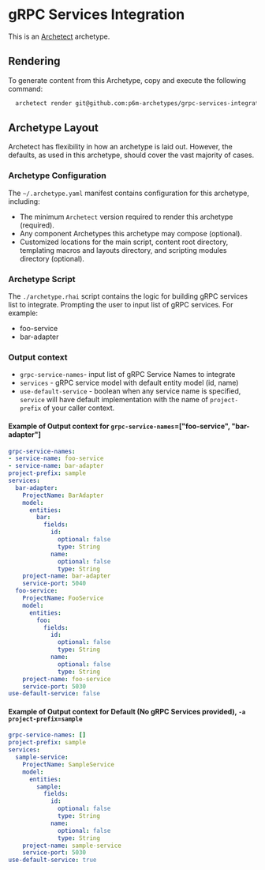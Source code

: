 # gRPC Services Integration

This is an [Archetect](https://archetect.github.io/) archetype.

## Rendering

To generate content from this Archetype, copy and execute the following command:

```sh
  archetect render git@github.com:p6m-archetypes/grpc-services-integration.archetype.git
```

## Archetype Layout

Archetect has flexibility in how an archetype is laid out. However, the defaults,
as used in this archetype, should cover the vast majority of cases.

### Archetype Configuration

The `~/.archetype.yaml` manifest contains configuration for this archetype,
including:

- The minimum `Archetect` version required to render this archetype (required).
- Any component Archetypes this archetype may compose (optional).
- Customized locations for the main script, content root directory, templating
  macros and layouts directory, and scripting modules directory (optional).

### Archetype Script

The `./archetype.rhai` script contains the logic for building gRPC services list to integrate.
Prompting the user to input list of gRPC services.
For example:
- foo-service
- bar-adapter

### Output context
- `grpc-service-names`-  input list of gRPC Service Names to integrate
- `services` - gRPC service model with default entity model (id, name)
- `use-default-service` - boolean when any service name is specified, `service` will have default implementation with the name of `project-prefix` of your caller context.

#### Example of Output context for `grpc-service-names`=["foo-service", "bar-adapter"]
```yaml
grpc-service-names:
- service-name: foo-service
- service-name: bar-adapter
project-prefix: sample
services:
  bar-adapter:
    ProjectName: BarAdapter
    model:
      entities:
        bar:
          fields:
            id:
              optional: false
              type: String
            name:
              optional: false
              type: String
    project-name: bar-adapter
    service-port: 5040
  foo-service:
    ProjectName: FooService
    model:
      entities:
        foo:
          fields:
            id:
              optional: false
              type: String
            name:
              optional: false
              type: String
    project-name: foo-service
    service-port: 5030
use-default-service: false
```

#### Example of Output context for Default (No gRPC Services provided), `-a project-prefix=sample`
```yaml
grpc-service-names: []
project-prefix: sample
services:
  sample-service:
    ProjectName: SampleService
    model:
      entities:
        sample:
          fields:
            id:
              optional: false
              type: String
            name:
              optional: false
              type: String
    project-name: sample-service
    service-port: 5030
use-default-service: true
```